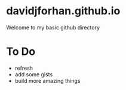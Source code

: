 # davidjforhan.github.io
Welcome to my basic github directory

# To Do
- refresh
- add some gists
- build more amazing things


